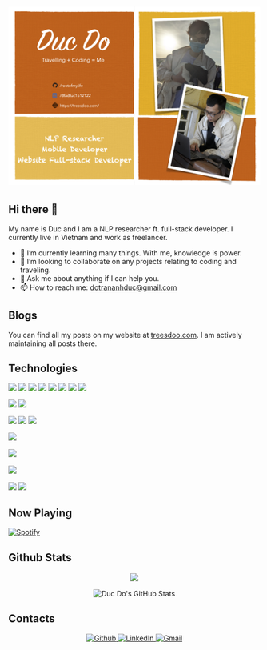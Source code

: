 # [![header](https://raw.githubusercontent.com/rootofmylife/rootofmylife/main/banner/gh_banner.png)](https://dtaduc.com)

## Hi there 👋

My name is Duc and I am a NLP researcher ft. full-stack developer. I currently live in Vietnam and work as freelancer.

- 🌱 I’m currently learning many things. With me, knowledge is power.
- 👯 I’m looking to collaborate on any projects relating to coding and traveling.
- 💬 Ask me about anything if I can help you.
- 📫 How to reach me: dotrananhduc@gmail.com

## Blogs

You can find all my posts on my website at [treesdoo.com](https://treesdoo.com/). I am actively maintaining all posts there.

## Technologies

![](https://img.shields.io/badge/Code-Html-important?style=plastic&logo=html&logoColor=white&color=FFA500)
![](https://img.shields.io/badge/Code-Css-important?style=plastic&logo=css&logoColor=white&color=FFA500)
![](https://img.shields.io/badge/Code-Python-important?style=plastic&logo=python&logoColor=white&color=FFA500)
![](https://img.shields.io/badge/Code-JavaScript-important?style=plastic&logo=javascript&logoColor=white&color=FFA500)
![](https://img.shields.io/badge/Code-Kotlin-important?style=plastic&logo=kotlin&logoColor=white&color=FFA500)
![](https://img.shields.io/badge/Code-Java-important?style=plastic&logo=java&logoColor=white&color=FFA500)
![](https://img.shields.io/badge/Code-iOS-important?style=plastic&logo=ios&logoColor=white&color=FFA500)
![](https://img.shields.io/badge/Code-Markdown-important?style=plastic&logo=markdown&logoColor=white&color=FFA500)

![](https://img.shields.io/badge/Tool-Git-important?style=plastic&logo=git&logoColor=white&color=FFA500)
![](https://img.shields.io/badge/Tool-Docker-important?style=plastic&logo=docker&logoColor=white&color=FFA500)

![](https://img.shields.io/badge/Framework-Vue-important?style=plastic&logo=vue.js&logoColor=white&color=FFA500)
![](https://img.shields.io/badge/Framework-Pytorch-important?style=plastic&logo=pytorch&logoColor=white&color=FFA500)
![](https://img.shields.io/badge/Framework-Django-important?style=plastic&logo=django&logoColor=white&color=FFA500)

![](https://img.shields.io/badge/Shell-Bash-important?style=plastic&logo=gnu-bash&logoColor=white&color=FFA500)

![](https://img.shields.io/badge/Platform-Android-important?style=plastic&logo=android&logoColor=white&color=FFA500)

![](https://img.shields.io/badge/Chatbot-Dialogflow-important?style=plastic&logo=dialogflow&logoColor=white&color=FFA500)

![](https://img.shields.io/badge/OS-Linux-important?style=plastic&logo=linux&logoColor=white&color=FFA500)
![](https://img.shields.io/badge/OS-Apple-important?style=plastic&logo=linux&logoColor=white&color=FFA500)

## Now Playing

[![Spotify](https://spotify-github-readme.vercel.app/api/spotify)](https://open.spotify.com/collection/tracks)

## Github Stats

<p align="center">
  <img align="center" src="https://github-readme-stats.vercel.app/api/top-langs/?username=rootofmylife&show_icons=true&theme=slateorange" />
</p>

<p align="center">
  <img align="center" src="https://github-readme-stats.vercel.app/api?username=rootofmylife&show_icons=true&line_height=27&count_private=true&theme=slateorange" alt="Duc Do's GitHub Stats" />
</p>

## Contacts

<p align="center">
  <a href="https://github.com/rootofmylife" target="_blank">
    <img alt="Github" src="https://img.shields.io/badge/GitHub-100000?style=for-the-badge&logo=Github&logoColor=white" />
  </a> 
  
  <a href="https://www.linkedin.com/in/dtaduc1512122" target="_blank">
    <img alt="LinkedIn" src="https://img.shields.io/badge/LinkedIn-0077B5?style=for-the-badge&logo=linkedin&logoColor=white" />
  </a>
  
   <a href="mailto:dotrananhduc@gmail.com" target="_blank">
    <img alt="Gmail" src="https://img.shields.io/badge/Gmail-D14836?style=for-the-badge&logo=gmail&logoColor=white" />
  </a>
</p>

<!-- Resources -->
<!-- Github ideas: https://github.com/MartinHeinz/MartinHeinz -->
<!-- Icons: https://simpleicons.org/ -->
<!-- GitHub Stats: https://github.com/anuraghazra/github-readme-stats -->
<!-- Emojis: https://emojipedia.org/emoji/ -->
<!-- HTML Emojis: https://www.fileformat.info/index.htm -->
<!-- Shields: https://shields.io/ -->
<!-- Awesome GitHub Profile README: https://github.com/abhisheknaiidu/awesome-github-profile-readme -->
<!-- Web: https://dev.to/pedes/make-your-github-profile-great-again-oan -->
<!-- Badge Contacts: https://github.com/alexandresanlim/Badges4-README.md-Profile -->

